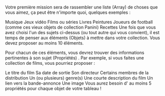 Votre première mission sera de rassembler une liste (Array) de choses que vous aimez, ça peut être n'importe quoi, quelques exemples :

Musique
Jeux vidéo
Films ou séries
Livres
Peintures
Joueurs de football (comme ces vieux objets de collection Panini)
Recettes
Une fois que vous avez choisi l'un des sujets ci-dessus (ou tout autre qui vous convient), il est temps de penser aux éléments (Objets) à mettre dans votre collection. Vous devez proposer au moins 10 éléments.

Pour chacun de ces éléments, vous devrez trouver des informations pertinentes à son sujet (Propriétés) . Par exemple, si vous faites une collection de films, vous pourriez proposer :

Le titre du film
Sa date de sortie
Son directeur
Certains membres de la distribution
Un (ou plusieurs) genre(s)
Une courte description du film
Un lien vers la bande-annonce
Une image
Vous aurez besoin d' au moins 5 propriétés pour chaque objet de votre tableau !